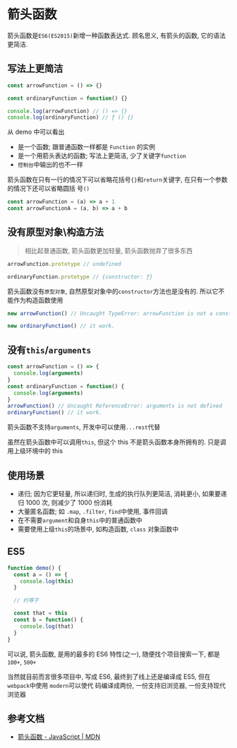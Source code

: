 # 箭头函数

箭头函数是`ES6(ES2015)`新增一种函数表达式. 顾名思义, 有箭头的函数, 它的语法更简洁.

## 写法上更简洁

```javascript
const arrowFunction = () => {}

const ordinaryFunction = function() {}

console.log(arrowFunction) // () => {}
console.log(ordinaryFunction) // ƒ () {}
```

从 demo 中可以看出

- 是一个函数; 跟普通函数一样都是 `Function` 的实例
- 是一个用箭头表达的函数; 写法上更简洁, 少了关键字`function`
- `控制台`中输出的也不一样

箭头函数在只有一行的情况下可以省略花括号`{}`和`return`关键字, 在只有一个参数的情况下还可以省略圆括
号`()`

```javascript
const arrowFunction = (a) => a + 1
const arrowFunctionA = (a, b) => a + b
```

## 没有原型对象\构造方法

> 相比起普通函数, 箭头函数更加轻量, 箭头函数抛弃了很多东西

```javascript
arrowFunction.prototype // undefined

ordinaryFunction.prototype // {constructor: ƒ}
```

箭头函数没有`原型对象`, 自然原型对象中的`constructor`方法也是没有的. 所以它不能作为构造函数使用

```javascript
new arrowFunction() // Uncaught TypeError: arrowFunction is not a constructor

new ordinaryFunction() // it work.
```

## 没有`this`/`arguments`

```javascript
const arrowFunction = () => {
  console.log(arguments)
}
const ordinaryFunction = function() {
  console.log(arguments)
}
arrowFunction() // Uncaught ReferenceError: arguments is not defined
ordinaryFunction() // it work.
```

箭头函数不支持`arguments`, 开发中可以使用`...rest`代替

虽然在箭头函数中可以调用`this`, 但这个 this 不是箭头函数本身所拥有的. 只是调用上级环境中的 this

## 使用场景

- 递归; 因为它更轻量, 所以递归时, 生成的执行队列更简洁, 消耗更小, 如果要递归 1000 次, 则减少了 1000
  份消耗
- 大量匿名函数; 如 `.map`, `.filter`, `find`中使用, 事件回调
- 在不需要`argument`和自身`this`中的普通函数中
- 需要使用上级`this`的场景中, 如构造函数, `class` 对象函数中

## ES5

```javascript
function demo() {
  const a = () => {
    console.log(this)
  }

  // 约等于

  const that = this
  const b = function() {
    console.log(that)
  }
}
```

可以说, 箭头函数, 是用的最多的 ES6 特性(之一), 随便找个项目搜索一下, 都是 `100+`, `500+`

当然就目前而言很多项目中, 写成 ES6, 最终到了线上还是编译成 ES5, 但在`webpack`中使用 `modern`可以使代
码编译成两份, 一份支持旧浏览器, 一份支持现代浏览器

## 参考文档

- [箭头函数 - JavaScript | MDN](https://developer.mozilla.org/zh-CN/docs/Web/JavaScript/Reference/Functions/Arrow_functions)
